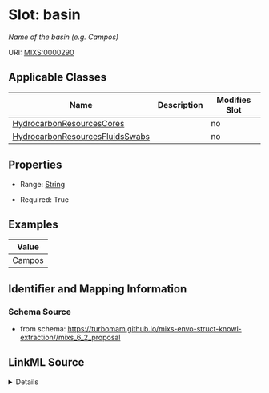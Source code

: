 # Slot: basin


_Name of the basin (e.g. Campos)_



URI: [MIXS:0000290](https://w3id.org/mixs/0000290)



<!-- no inheritance hierarchy -->




## Applicable Classes

| Name | Description | Modifies Slot |
| --- | --- | --- |
[HydrocarbonResourcesCores](HydrocarbonResourcesCores.md) |  |  no  |
[HydrocarbonResourcesFluidsSwabs](HydrocarbonResourcesFluidsSwabs.md) |  |  no  |







## Properties

* Range: [String](String.md)

* Required: True






## Examples

| Value |
| --- |
| Campos |

## Identifier and Mapping Information







### Schema Source


* from schema: https://turbomam.github.io/mixs-envo-struct-knowl-extraction//mixs_6_2_proposal




## LinkML Source

<details>
```yaml
name: basin
description: Name of the basin (e.g. Campos)
title: basin name
examples:
- value: Campos
from_schema: https://turbomam.github.io/mixs-envo-struct-knowl-extraction//mixs_6_2_proposal
rank: 1000
slot_uri: MIXS:0000290
multivalued: false
alias: basin
domain_of:
- HydrocarbonResourcesCores
- HydrocarbonResourcesFluidsSwabs
range: string
required: true

```
</details>